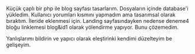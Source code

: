 Küçük çaplı bir php ile blog sayfası tasarlarım.
Dosyaların içinde database'i yükledim.
Kullanıcı yorumları kısmını yapmadım ama tasarımsal olarak bıraktım.
İleride eklenmesi için.
Landing sayfasındayken nedense deneme4 bloğu linklemesi blog&id1
olarak yölendirme yapıyor. Bunu çözemedim.

Yanlışlarımı bildirin ve yapıcı olarak eleştirinki kendimi düzelteyim be gelişeyim.
